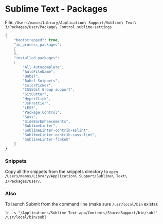 # Sublime Text - Packages

File: `/Users/manos/Library/Application\ Support/Sublime\ Text\ 3/Packages/User/Package\ Control.sublime-settings`

```javascript
{
	"bootstrapped": true,
	"in_process_packages":
	[
	],
	"installed_packages":
	[
		"All Autocomplete",
		"AutoFileName",
		"Babel",
		"Babel Snippets",
		"ColorPicker",
		"CSSEdit Group support",
		"GitGutter",
		"HyperClick",
		"JsPrettier",
		"LESS",
		"Package Control",
		"Sass",
		"SideBarEnhancements",
		"SublimeLinter",
		"SublimeLinter-contrib-eslint",
		"SublimeLinter-contrib-sass-lint",
		"SublimeLinter-flake8"
	]
}
```


### Snippets

Copy all the snippets from the snippets directory to `open /Users/manos/Library/Application\ Support/Sublime\ Text\ 3/Packages/User/`.


### Also

To launch Submit from the command line (make sure `/usr/local/bin` exists):

	ln -s "/Applications/Sublime Text.app/Contents/SharedSupport/bin/subl" /usr/local/bin/subl
